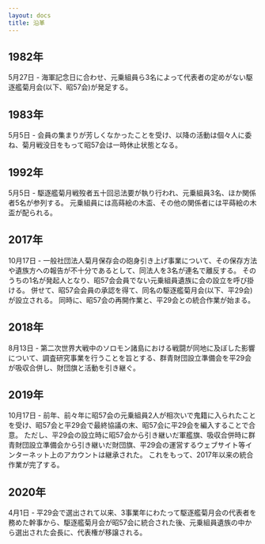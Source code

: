 ```yaml
---
layout: docs
title: 沿革
---
```


## 1982年
5月27日 - 海軍記念日に合わせ、元乗組員ら3名によって代表者の定めがない駆逐艦菊月会(以下、昭57会)が発足する。

## 1983年
5月5日 - 会員の集まりが芳しくなかったことを受け、以降の活動は個々人に委ね、菊月戦没日をもって昭57会は一時休止状態となる。

## 1992年
5月5日 - 駆逐艦菊月戦歿者五十回忌法要が執り行われ、元乗組員3名、ほか関係者5名が参列する。
元乗組員には高蒔絵の木盃、その他の関係者には平蒔絵の木盃が配られる。

## 2017年
10月17日 - 一般社団法人菊月保存会の砲身引き上げ事業について、その保存方法や遺族方への報告が不十分であるとして、同法人を3名が連名で離反する。
そのうちの1名が発起人となり、昭57会会員でない元乗組員遺族に会の設立を呼び掛ける。
併せて、昭57会会員の承認を得て、同名の駆逐艦菊月会(以下、平29会)が設立される。
同時に、昭57会の再開作業と、平29会との統合作業が始まる。

## 2018年
8月13日 - 第二次世界大戦中のソロモン諸島における戦闘が同地に及ぼした影響について、調査研究事業を行うことを旨とする、群青財団設立準備会を平29会が吸収合併し、財団旗と活動を引き継ぐ。

## 2019年
10月17日 - 前年、前々年に昭57会の元乗組員2人が相次いで鬼籍に入られたことを受け、昭57会と平29会で最終協議の末、昭57会に平29会を編入することで合意。
ただし、平29会の設立時に昭57会から引き継いだ軍艦旗、吸収合併時に群青財団設立準備会から引き継いだ財団旗、平29会の運営するウェブサイト等インターネット上のアカウントは継承された。
これをもって、2017年以来の統合作業が完了する。

## 2020年
4月1日 - 平29会で選出されて以来、3事業年にわたって駆逐艦菊月会の代表者を務めた幹事から、駆逐艦菊月会が昭57会に統合された後、元乗組員遺族の中から選出された会長に、代表権が移譲される。
